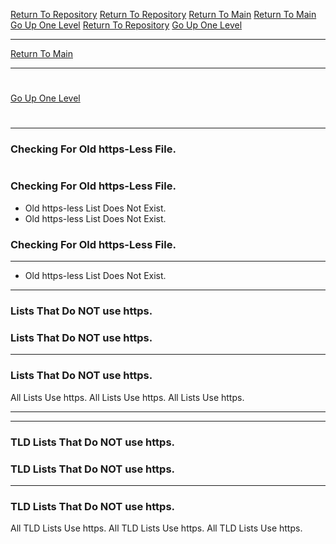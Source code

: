 [Return To Repository](https://github.com/DigitalWarrior/piholeparser/)
[Return To Repository](https://github.com/DigitalWarrior/piholeparser/)
[Return To Main](https://github.com/DigitalWarrior/piholeparser/blob/master/RecentRunLogs/Mainlog.md)
[Return To Main](https://github.com/DigitalWarrior/piholeparser/blob/master/RecentRunLogs/Mainlog.md)
[Go Up One Level](https://github.com/DigitalWarrior/piholeparser/blob/master/RecentRunLogs/TopLevelScripts/10-Running-Initial-Tasks.md)
[Return To Repository](https://github.com/DigitalWarrior/piholeparser/)
[Go Up One Level](https://github.com/DigitalWarrior/piholeparser/blob/master/RecentRunLogs/TopLevelScripts/10-Running-Initial-Tasks.md)
____________________________________
[Return To Main](https://github.com/DigitalWarrior/piholeparser/blob/master/RecentRunLogs/Mainlog.md)
____________________________________
# 
[Go Up One Level](https://github.com/DigitalWarrior/piholeparser/blob/master/RecentRunLogs/TopLevelScripts/10-Running-Initial-Tasks.md)
# 
____________________________________
### Checking For Old https-Less File.
# 
### Checking For Old https-Less File.
* Old https-less List Does Not Exist.
* Old https-less List Does Not Exist.

### Checking For Old https-Less File.

___________________________________________________________________
* Old https-less List Does Not Exist.
___________________________________________________________________
### Lists That Do NOT use https.

### Lists That Do NOT use https.
___________________________________________________________________
### Lists That Do NOT use https.
All Lists Use https.
All Lists Use https.
All Lists Use https.


___________________________________________________________________
___________________________________________________________________

### TLD Lists That Do NOT use https.
### TLD Lists That Do NOT use https.
___________________________________________________________________
### TLD Lists That Do NOT use https.
All TLD Lists Use https.
All TLD Lists Use https.
All TLD Lists Use https.
